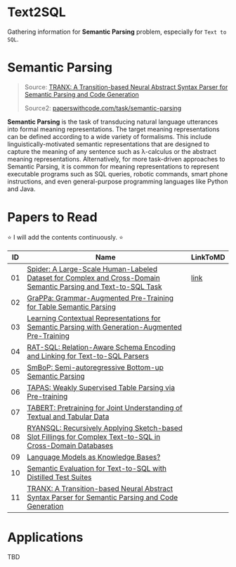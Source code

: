 # Text2SQL

Gathering information for **Semantic Parsing** problem, especially for `Text to SQL`.

# Semantic Parsing

> Source: [TRANX: A Transition-based Neural Abstract Syntax Parser for Semantic Parsing and Code Generation](https://arxiv.org/abs/1810.02720)
>
> Source2: [paperswithcode.com/task/semantic-parsing](https://paperswithcode.com/task/semantic-parsing)

**Semantic Parsing** is the task of transducing natural language utterances into formal meaning representations. The target meaning representations can be defined according to a wide variety of formalisms. This include linguistically-motivated semantic representations that are designed to capture the meaning of any sentence such as λ-calculus or the abstract meaning representations. Alternatively, for more task-driven approaches to Semantic Parsing, it is common for meaning representations to represent executable programs such as SQL queries, robotic commands, smart phone instructions, and even general-purpose programming languages like Python and Java.

# Papers to Read

⭐ I will add the contents continuously. ⭐

| ID | Name | LinkToMD |
|---|---|---|
|01|[Spider: A Large-Scale Human-Labeled Dataset for Complex and Cross-Domain Semantic Parsing and Text-to-SQL Task](https://arxiv.org/abs/1809.08887) | [link](MD/01.md) |
|02|[GraPPa: Grammar-Augmented Pre-Training for Table Semantic Parsing](https://arxiv.org/abs/2009.13845)| |
|03|[Learning Contextual Representations for Semantic Parsing with Generation-Augmented Pre-Training](https://arxiv.org/abs/2012.10309)| |
|04|[RAT-SQL: Relation-Aware Schema Encoding and Linking for Text-to-SQL Parsers](https://arxiv.org/abs/1911.04942v4)| |
|05|[SmBoP: Semi-autoregressive Bottom-up Semantic Parsing](https://arxiv.org/abs/2010.12412)| |
|06|[TAPAS: Weakly Supervised Table Parsing via Pre-training](https://arxiv.org/abs/2004.02349)| |
|07|[TABERT: Pretraining for Joint Understanding of Textual and Tabular Data](https://arxiv.org/abs/2005.08314)| |
|08|[RYANSQL: Recursively Applying Sketch-based Slot Fillings for Complex Text-to-SQL in Cross-Domain Databases](https://arxiv.org/abs/2004.03125)| |
|09|[Language Models as Knowledge Bases?](https://arxiv.org/abs/1909.01066)| |
|10|[Semantic Evaluation for Text-to-SQL with Distilled Test Suites](https://arxiv.org/abs/2010.02840v1)| |
|11|[TRANX: A Transition-based Neural Abstract Syntax Parser for Semantic Parsing and Code Generation](https://arxiv.org/abs/1810.02720)| |

# Applications

TBD